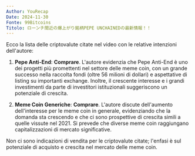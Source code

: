 ```yaml
---
Author: YouRecap
Date: 2024-11-30
Fonte: 99Bitcoins
Titolo: ローンチ間近の爆上がり銘柄PEPE UNCHAINEDの最新情報！！
---
```


Ecco la lista delle criptovalute citate nel video con le relative intenzioni dell'autore:

1. **Pepe Anti-End**: **Comprare**. L'autore evidenzia che Pepe Anti-End è uno dei progetti più promettenti nel settore delle meme coin, con un grande successo nella raccolta fondi (oltre 56 milioni di dollari) e aspettative di listing su importanti exchange. Inoltre, il crescente interesse e i grandi investimenti da parte di investitori istituzionali suggeriscono un potenziale di crescita.

2. **Meme Coin Generiche**: **Comprare**. L'autore discute dell'aumento dell'interesse per le meme coin in generale, evidenziando che la domanda sta crescendo e che ci sono prospettive di crescita simili a quelle vissute nel 2021. Si prevede che diverse meme coin raggiungano capitalizzazioni di mercato significative.

Non ci sono indicazioni di vendita per le criptovalute citate; l'enfasi è sul potenziale di acquisto e crescita nel mercato delle meme coin.
